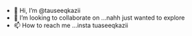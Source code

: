 - 👋 Hi, I’m @tauseeqkazii
- 💞️ I’m looking to collaborate on ...nahh just wanted to explore 
- 📫 How to reach me ...insta tuaseeqkazii

<!---
tauseeqkazii/tauseeqkazii is a ✨ special ✨ repository because its `README.md` (this file) appears on your GitHub profile.
You can click the Preview link to take a look at your changes.
--->
